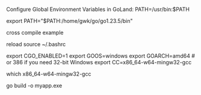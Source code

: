 Configure Global Environment Variables in GoLand:
PATH=/usr/bin:$PATH

export PATH="$PATH:/home/gwk/go/go1.23.5/bin"

cross compile example

reload
source ~/.bashrc


export CGO_ENABLED=1
export GOOS=windows
export GOARCH=amd64          # or 386 if you need 32-bit Windows
export CC=x86_64-w64-mingw32-gcc

which x86_64-w64-mingw32-gcc

go build -o myapp.exe